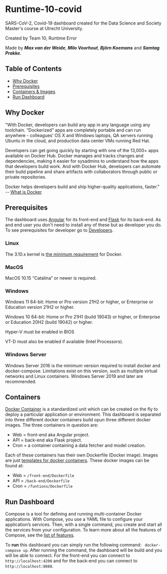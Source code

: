 # Runtime-10-covid

SARS-CoV-2, Covid-19 dashboard created for the Data Science and Society Master's course at Utrecht University.

Created by Team 10, Runtime Error

Made by ***Max van der Weide**, **Milo Voorhout**, **Björn Koemans*** and ***Samtag Prakke***.

## Table of Contents

* [Why Docker](#why-docker)
* [Prerequisites](#prerequisites)
* [Containers & Images](#containers)
* [Run Dashboard](#run-dashboard)


## Why Docker
"With Docker, developers can build any app in any language using any toolchain. “Dockerized” apps are completely portable and can run anywhere - colleagues’ OS X and Windows laptops, QA servers running Ubuntu in the cloud, and production data center VMs running Red Hat.

Developers can get going quickly by starting with one of the 13,000+ apps available on Docker Hub. Docker manages and tracks changes and dependencies, making it easier for sysadmins to understand how the apps that developers build work. And with Docker Hub, developers can automate their build pipeline and share artifacts with collaborators through public or private repositories.

Docker helps developers build and ship higher-quality applications, faster." -- [What is Docker](https://www.docker.com/what-docker#copy1)

## Prerequisites
The dashboard uses [Angular](https://angular.io/) for its front-end and [Flask](https://flask.palletsprojects.com/en/2.2.x/) for its back-end. As and end user you don't need to install any of these but as developer you do. To see prerequisites for developer go to [Developers](#Developers). 


### Linux

The 3.10.x kernel is [the minimum requirement](https://docs.docker.com/engine/installation/binaries/#check-kernel-dependencies) for Docker.

### MacOS

MacOS 10.15 “Catalina” or newer is required.

### Windows

Windows 11 64-bit: Home or Pro version 21H2 or higher, or Enterprise or Education version 21H2 or higher.

Windows 10 64-bit: Home or Pro 21H1 (build 19043) or higher, or Enterprise or Education 20H2 (build 19042) or higher.

Hyper-V must be enabled in BIOS

VT-D must also be enabled if available (Intel Processors).

### Windows Server

Windows Server 2016 is the minimum version required to install docker and docker-compose. Limitations exist on this version, such as multiple virtual networks and Linux containers. Windows Server 2019 and later are recommended.

## Containers

[Docker Container](https://www.edureka.co/blog/what-is-docker-container) is a standardized unit which can be created on the fly to deploy a particular application or environment. This dashboard is separated into three different docker containers build opun three different docker images. The three containers in question are:

* Web = front-end aka Angular project.
* API = back-end aka Flask project.
* Cron = a container containing a data fetcher and model creation.

Each of these containers has their own Dockerfile (Docker image). Images are just [templates for docker containers](https://docs.docker.com/engine/understanding-docker/#how-does-a-docker-image-work). These docker images can be found at:

* Web = `/front-end/Dockerfile`
* API = `/back-end/Dockerfile`
* Cron = `/funtions/Dockerfile`

## Run Dashboard

Compose is a tool for defining and running multi-container Docker applications. With Compose, you use a YAML file to configure your application’s services. Then, with a single command, you create and start all the services from your configuration. To learn more about all the features of Compose, see the [list of features](https://docs.docker.com/compose/overview/#features).

To **run** this dashboard you can simply run the following command: ``` docker-compose up```. After running the command, the dashboard will be build and you will be able to connect. For the front-end you can connect to `http://localhost:4200` and for the back-end you can connect to `http://localhost:8080`.


